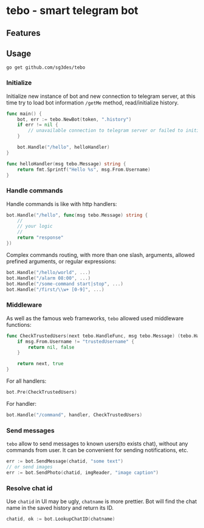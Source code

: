 # tebo - smart telegram bot

## Features

## Usage

```shell
go get github.com/sg3des/tebo
```


### Initialize

Initialize new instance of bot and new connection to telegram server, at this time try to load bot information `/getMe` method, read/initialize history.

```go
func main() {
	bot, err := tebo.NewBot(token, ".history")
	if err != nil {
		// unavailable connection to telegram server or failed to initialize a history
	}

	bot.Handle("/hello", helloHandler)
}

func helloHandler(msg tebo.Message) string {
	return fmt.Sprintf("Hello %s", msg.From.Username)
}
```


### Handle commands

Handle commands is like with http handlers:

```go
bot.Handle("/hello", func(msg tebo.Message) string {
	//
	// your logic
	//
	return "response"
})
```

Complex commands routing, with more than one slash, arguments, allowed prefined arguments, or regular expressions:

```go
bot.Handle("/hello/world", ...)
bot.Handle("/alarm 08:00", ...)
bot.Handle("/some-command start|stop", ...)
bot.Handle("/first/\\w+ [0-9]", ...)
```


### Middleware

As well as the famous web frameworks, `tebo` allowed used middleware functions:

```go
func CheckTrustedUsers(next tebo.HandleFunc, msg tebo.Message) (tebo.HandleFunc, bool) {
	if msg.From.Username != "trustedUsername" {
		return nil, false
	}

	return next, true
}
```

For all handlers:

```go
bot.Pre(CheckTrustedUsers)
```

For handler:

```go
bot.Handle("/command", handler, CheckTrustedUsers)
```



### Send messages

`tebo` allow to send messages to known users(to exists chat), without any commands from user. It can be convenient for sending notifications, etc.

```go
err := bot.SendMessage(chatid, "some text")
// or send images
err := bot.SendPhoto(chatid, imgReader, "image caption")
```


### Resolve chat id

Use `chatid` in UI may be ugly, `chatname` is more prettier. Bot will find the chat name in the saved history and return its ID.

```go
chatid, ok := bot.LookupChatID(chatname)
```

